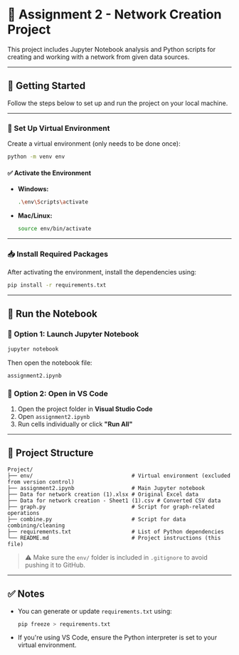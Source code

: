 # 📘 Assignment 2 - Network Creation Project

This project includes Jupyter Notebook analysis and Python scripts for creating and working with a network from given data sources.

---

## 🚀 Getting Started

Follow the steps below to set up and run the project on your local machine.

---

### 🧱 Set Up Virtual Environment

Create a virtual environment (only needs to be done once):

```bash
python -m venv env
```

#### ✅ Activate the Environment

- **Windows:**
  ```bash
  .\env\Scripts\activate
  ```

- **Mac/Linux:**
  ```bash
  source env/bin/activate
  ```

---

### 📥 Install Required Packages

After activating the environment, install the dependencies using:

```bash
pip install -r requirements.txt
```

---

## 🧪 Run the Notebook

### 🔹 Option 1: Launch Jupyter Notebook

```bash
jupyter notebook
```

Then open the notebook file:

```
assignment2.ipynb
```

### 🔹 Option 2: Open in VS Code

1. Open the project folder in **Visual Studio Code**
2. Open `assignment2.ipynb`
3. Run cells individually or click **"Run All"**

---

## 📁 Project Structure

```
Project/
├── env/                               # Virtual environment (excluded from version control)
├── assignment2.ipynb                  # Main Jupyter notebook
├── Data for network creation (1).xlsx # Original Excel data
├── Data for network creation - Sheet1 (1).csv # Converted CSV data
├── graph.py                           # Script for graph-related operations
├── combine.py                         # Script for data combining/cleaning
├── requirements.txt                   # List of Python dependencies
└── README.md                          # Project instructions (this file)
```

> ⚠️ Make sure the `env/` folder is included in `.gitignore` to avoid pushing it to GitHub.

---

## ✅ Notes

- You can generate or update `requirements.txt` using:
  ```bash
  pip freeze > requirements.txt
  ```

- If you're using VS Code, ensure the Python interpreter is set to your virtual environment.
